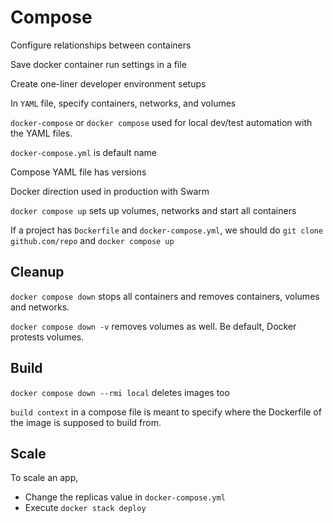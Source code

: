 # Compose

Configure relationships between containers

Save docker container run settings in a file

Create one-liner developer environment setups

In `YAML` file, specify containers, networks, and volumes

`docker-compose` or `docker compose` used for local dev/test automation with the YAML files.

`docker-compose.yml` is default name

Compose YAML file has versions

Docker direction used in production with Swarm

`docker compose up` sets up volumes, networks and start all containers

If a project has `Dockerfile` and `docker-compose.yml`, we should do `git clone github.com/repo` and `docker compose up`

## Cleanup

`docker compose down` stops all containers and removes containers, volumes and networks.

`docker compose down -v` removes volumes as well. Be default, Docker protests volumes.

## Build

`docker compose down --rmi local` deletes images too

`build context` in a compose file is meant to specify where the Dockerfile of the image is supposed to build from.

## Scale

To scale an app,
- Change the replicas value in `docker-compose.yml`
- Execute `docker stack deploy`
